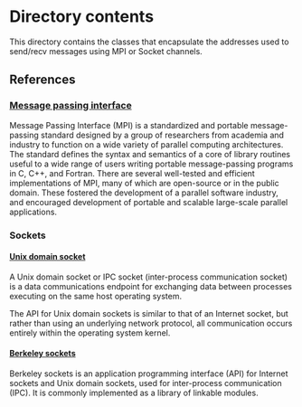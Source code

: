 # Directory contents
This directory contains the classes that encapsulate the addresses
used to send/recv messages using MPI or Socket channels.

## References
### [Message passing interface](https://en.wikipedia.org/wiki/Message_Passing_Interface "Wikipedia MPI page") 
Message Passing Interface (MPI) is a standardized and portable message-passing standard designed by a group of researchers from academia and industry to function on a wide variety of parallel computing architectures. The standard defines the syntax and semantics of a core of library routines useful to a wide range of users writing portable message-passing programs in C, C++, and Fortran. There are several well-tested and efficient implementations of MPI, many of which are open-source or in the public domain. These fostered the development of a parallel software industry, and encouraged development of portable and scalable large-scale parallel applications. 

### Sockets

#### [Unix domain socket](https://en.wikipedia.org/wiki/Unix_domain_socket "Wikipedia IPC socket page")
A Unix domain socket or IPC socket (inter-process communication socket) is a data communications endpoint for exchanging data between processes executing on the same host operating system.

The API for Unix domain sockets is similar to that of an Internet socket, but rather than using an underlying network protocol, all communication occurs entirely within the operating system kernel.

#### [Berkeley sockets](https://en.wikipedia.org/wiki/Berkeley_sockets "Wikipedia Berkeley sockets page")
Berkeley sockets is an application programming interface (API) for Internet sockets and Unix domain sockets, used for inter-process communication (IPC). It is commonly implemented as a library of linkable modules.
